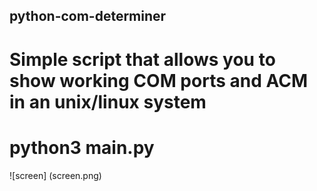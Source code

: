 ## python-com-determiner
# Simple script that allows you to show working COM ports and ACM in an unix/linux system
# python3 main.py
![screen] (screen.png)
